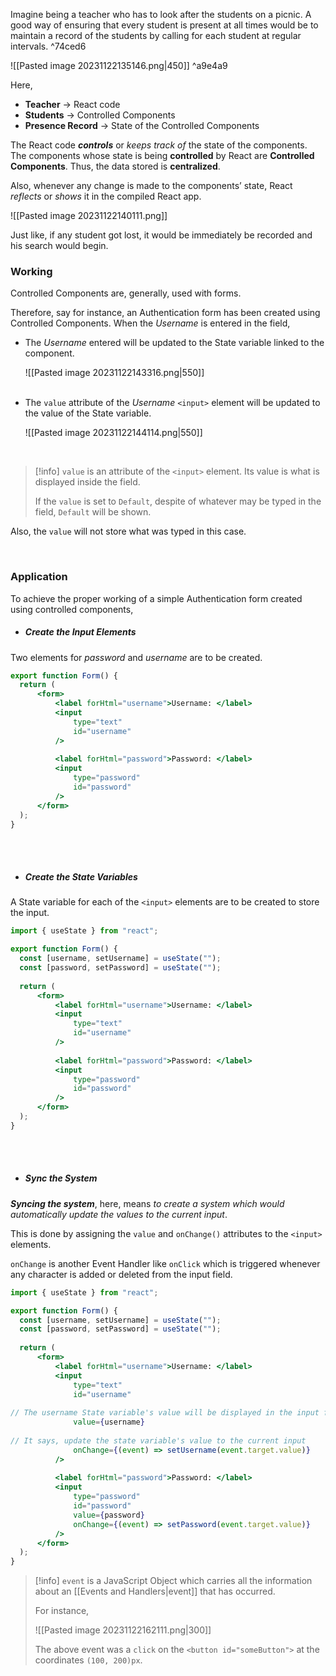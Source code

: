 Imagine being a teacher who has to look after the students on a picnic. A good way of ensuring that every student is present at all times would be to maintain a record of the students by calling  for each student at regular intervals.  ^74ced6

![[Pasted image 20231122135146.png|450]] ^a9e4a9


Here, 
* **Teacher** → React code
* **Students** → Controlled Components
* **Presence Record** → State of the Controlled Components

The React code ***controls*** or *keeps track of* the state of the components. The components whose state is being **controlled** by React are **Controlled Components**. Thus, the data stored is **centralized**.

Also, whenever any change is made to the components’ state, React *reflects* or *shows* it in the compiled React app. 


![[Pasted image 20231122140111.png]]


Just like, if any student got lost, it would be immediately be recorded and his search would begin.


### Working
Controlled Components are, generally, used with forms. 

Therefore, say for instance, an Authentication form has been created using Controlled Components. When the *Username* is entered in the field, 

* The *Username* entered will be updated to the State variable linked to the component.


  ![[Pasted image 20231122143316.png|550]]
  <br><br>
  
* The `value` attribute of the *Username* `<input>` element will be updated to the value of the State variable.


  ![[Pasted image 20231122144114.png|550]]

<br>

>[!info]
>`value` is an attribute of the `<input>` element. Its value is what is displayed inside the field. 
>
>If the `value` is set to `Default`, despite of whatever may be typed in the field, `Default` will be shown.
>
Also, the `value` will not store what was typed in this case.

<br>

### Application
To achieve the proper working of a simple Authentication form created using controlled components,  

* ##### Create the Input Elements
Two elements for *password* and *username* are to be created.
  ```jsx
  export function Form() {
	return (
		<form>
			<label forHtml="username">Username: </label>
			<input
				type="text"
				id="username"
			/>
			  
			<label forHtml="password">Password: </label>
			<input
				type="password"
				id="password"
			/>
		</form>
	);
  }
  ```
  <br><br>
  
* ##### Create the State Variables 
A State variable for each of the `<input>` elements are to be created to store the input.
  ```jsx
  import { useState } from "react";
  
  export function Form() {
	const [username, setUsername] = useState("");
	const [password, setPassword] = useState("");
	  
	return (
		<form>
			<label forHtml="username">Username: </label>
			<input
				type="text"
				id="username"
			/>
			  
			<label forHtml="password">Password: </label>
			<input
				type="password"
				id="password"
			/>
		</form>
	);
  }
  ```
  <br><br>
  
* ##### Sync the System
***Syncing the system***, here, means *to create a system which would automatically update the values to the current input*.

  This is done by assigning the `value` and `onChange()` attributes to the `<input>` elements. 
  
  `onChange` is another Event Handler like `onClick` which is triggered whenever any character is added or deleted from the input field. 
  
  ```jsx
  import { useState } from "react";
  
  export function Form() {
	const [username, setUsername] = useState("");
	const [password, setPassword] = useState("");
	  
	return (
		<form>
			<label forHtml="username">Username: </label>
			<input
				type="text"
				id="username"
				  
  // The username State variable's value will be displayed in the input field
				value={username}
				  
  // It says, update the state variable's value to the current input
				onChange={(event) => setUsername(event.target.value)}
			/>
			  
			<label forHtml="password">Password: </label>
			<input
				type="password"
				id="password"
				value={password}
				onChange={(event) => setPassword(event.target.value)}
			/>
		</form>
	);
  }
  ```

> [!info]
> `event` is a JavaScript Object which carries all the information about an [[Events and Handlers|event]] that has occurred.
> 
> For instance, 
> 
> ![[Pasted image 20231122162111.png|300]]
> 
> The above event was a `click` on the `<button id="someButton">` at the coordinates `(100, 200)px`.





